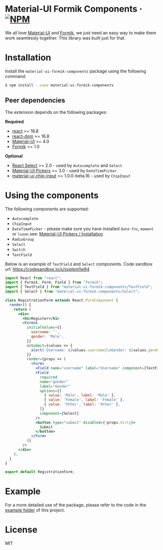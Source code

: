 # Material-UI Formik Components &middot; [![NPM](https://img.shields.io/npm/v/material-ui-formik-components.svg)](https://www.npmjs.com/package/material-ui-formik-components)

We all love [Material-UI](https://material-ui.com) and [Formik](https://jaredpalmer.com/formik), we just need an easy way to make them work seamlessly together. This library was built just for that.

# Installation

Install the `material-ui-formik-components` package using the following command:

```sh
$ npm install --save material-ui-formik-components
```

## Peer dependencies

The extension depends on the following packages:

**Required**

- [react](https://www.npmjs.com/package/react) >= 16.8
- [react-dom](https://www.npmjs.com/package/react-dom) >= 16.8
- [Material-UI](https://material-ui.com) >= 4.0
- [Formik](https://jaredpalmer.com/formik) >= 1.0

**Optional**

- [React Select](https://react-select.com) >= 2.0 - used by `Autocomplete` and `Select`
- [Material-UI Pickers](https://material-ui-pickers.dev/) >= 3.0 - used by `DateTimePicker`
- [material-ui-chip-input](https://github.com/TeamWertarbyte/material-ui-chip-input) >= 1.0.0-beta.16 - used by `ChipInput`

# Using the components

The following components are supported:

- `Autocomplete`
- `ChipInput`
- `DateTimePicker` - please make sure you have installed `date-fns`, `moment` or `luxon` see: [Material-UI Pickers / Installation](https://material-ui-pickers.dev/getting-started/installation)
- `RadioGroup`
- `Select`
- `Switch`
- `TextField`

Below is an example of `TextField` and `Select` components. Code sandbox url: https://codesandbox.io/s/xoplpm1w84

```jsx
import React from "react";
import { Formik, Form, Field } from "formik";
import { TextField } from "material-ui-formik-components/TextField";
import { Select } from "material-ui-formik-components/Select";

class RegistrationForm extends React.PureComponent {
  render() {
    return (
      <div>
        <h1>Register</h1>
        <Formik
          initialValues={{
            username: '',
            gender: 'Male',
          }}
          onSubmit={values => {
            alert(`Username: ${values.username}\nGender: ${values.gender}`)
          }}
          render={props => (
            <Form>
              <Field name="username" label="Username" component={TextField} />
              <Field
                required
                name="gender"
                label="Gender"
                options={[
                  { value: 'Male', label: 'Male' },
                  { value: 'Female', label: 'Female' },
                  { value: 'Other', label: 'Other' },
                ]}
                component={Select}
              />
              <button type="submit" disabled={!props.dirty}>
                Submit
              </button>
            </Form>
          )}
        />
      </div>
    );
  }
}

export default RegistrationForm;
```

# Example

For a more detailed use of the package, please refer to the code in the [example folder](https://github.com/gerhat/material-ui-formik-components/tree/master/example) of this project.

# License

MIT
